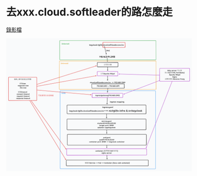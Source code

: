 # 去xxx.cloud.softleader的路怎麼走

[錄影檔](https://drive.google.com/file/d/1Qk1SyonL8-SRRVIePyN7dODwBAQwDYcg/view?usp=drive_link)

![flow.png](flow.png)